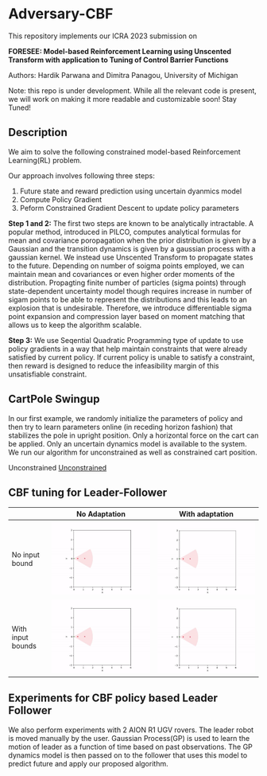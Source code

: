 # Adversary-CBF


This repository implements our ICRA 2023 submission on 

**FORESEE: Model-based Reinforcement Learning using Unscented Transform with application to Tuning of Control Barrier Functions**

Authors: Hardik Parwana and Dimitra Panagou, University of Michigan

Note: this repo is under development. While all the relevant code is present, we will work on making it more readable and customizable soon! Stay Tuned!


## Description

We aim to solve the following constrained model-based Reinforcement Learning(RL) problem.

Our approach involves following three steps:
1. Future state and reward prediction using uncertain dyanmics model
2. Compute Policy Gradient
3. Peform Constrained Gradient Descent to update policy parameters

**Step 1 and 2:** The first two steps are known to be analytically intractable. A popular method, introduced in PILCO, computes analytical formulas for mean and covariance poropagation when the prior distribution is given by a Gaussian and the transition dynamics is given by a gaussian process with a gaussian kernel. We instead use Unscented Transform to propagate states to the future. Depending on number of soigma points employed, we can maintain mean and covariances or even higher order moments of the distribution. Propagting finite number of particles (sigma points) through state-dependent uncertainty model though requires increase in number of sigam points to be able to represent the distributions and this leads to an explosion that is undesirable. Therefore, we introduce differentiable sigma point expansion and compression layer based on moment matching that allows us to keep the algorithm scalable.

**Step 3:** We use Seqential Quadratic Programming type of update to use policy gradients in a way that help maintain constraints that were already satisfied by current policy. If current policy is unable to satisfy a constraint, then reward is designed to reduce the infeasibility margin of this unsatisfiable constraint.  

## CartPole Swingup
In our first example, we randomly initialize the parameters of policy and then try to learn parameters online (in receding horizon fashion) that stabilizes the pole in upright position. Only a horizontal force on the cart can be applied. Only an uncertain dynamics model is available to the system. We run our algorithm for unconstrained as well as constrained cart position.

Unconstrained
[Unconstrained]([hello](https://user-images.githubusercontent.com/19849515/192346260-4f0c70e6-17d6-4ad0-a211-bd56c90e54b2.mp4))

## CBF tuning for Leader-Follower

|  | No Adaptation | With adaptation |
| --------------| -------------------| -----------------|
| No input bound | ![1](https://github.com/hardikparwana/FORESEE/blob/main/no_adapt_no_bound.gif) | ![2](https://github.com/hardikparwana/FORESEE/blob/main/adapt_no_bound.gif) |
| With input bounds | ![3](https://github.com/hardikparwana/FORESEE/blob/main/no_adapt_with_bound.gif) | ![4](https://github.com/hardikparwana/FORESEE/blob/main/adapt_with_bound.gif)



## Experiments for CBF policy based Leader Follower
We also perform experiments with 2 AION R1 UGV rovers. The leader robot is moved manually by the user. Gaussian Process(GP) is used to learn the motion of leader as a function of time based on past observations. The GP dynamics model is then passed on to the follower that uses this model to predict future and apply our proposed algorithm.

